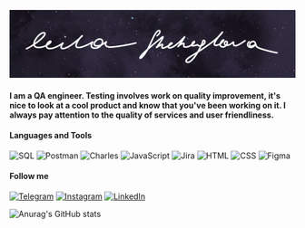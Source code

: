 ![Header](https://github.com/LeilaShcheglova/LeilaShcheglova/blob/main/assets/Header.png)

#### I am a QA engineer. Testing involves work on quality improvement, it's nice to look at a cool product and know that you've been working on it. I always pay attention to the quality of services and user friendliness.

#### Languages and Tools
![SQL](https://img.shields.io/badge/-Sql-090909?style=for-the-badge&logo=mysql&logoColor=00648B)
![Postman](https://img.shields.io/badge/-Postman-ffffff?style=for-the-badge&logo=postman)
![Charles](https://img.shields.io/badge/-Charles_Proxy-E0FFFF?style=for-the-badge&logo=charles)
![JavaScript](https://img.shields.io/badge/-JavaScript-090909?style=for-the-badge&logo=javascript)
![Jira](https://img.shields.io/badge/-Jira-ffffff?style=for-the-badge&logo=)
![HTML](https://img.shields.io/badge/-HTML-ffffff?style=for-the-badge&logo=html5)
![CSS](https://img.shields.io/badge/-CSS-1E90FF?style=for-the-badge&logo=CSS3)
![Figma](https://img.shields.io/badge/-Figma-FFFFFF?style=for-the-badge&logo=Figma)

#### Follow me
[![Telegram](https://img.shields.io/badge/-Telegram-090909?style=for-the-badge&logo=telegram)](https://t.me/leilash39)
[![Instagram](https://img.shields.io/badge/-Instagram-090909?style=for-the-badge&logo=Instagram)](https://www.instagram.com/shcheglova.leila.it)
[![LinkedIn](https://img.shields.io/badge/-LinkedIn-090909?style=for-the-badge&logo=Linkedin)](www.linkedin.com/in/leila-shcheglova-5b2007256)


![Anurag's GitHub stats](https://github-readme-stats.vercel.app/api?username=LeilaShcheglova&show_icons=true&theme=tokyonight)